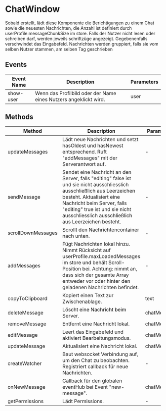# ChatWindow

Sobald erstellt, lädt diese Komponente die Berichtigungen zu einem Chat sowie die neuesten Nachrichten, die Anzahl ist definiert durch userProfile.messageChunkSize im store. Falls der Nutzer nicht lesen oder schreiben darf, werden jeweils schriftzüge angezeigt. Gegebenenfalls verschwindet das Eingabefeld. Nachrichten werden gruppiert, falls sie vom selben Nutzer stammen, am selben Tag geschrieben

## Events

<!-- @vuese:ChatWindow:events:start -->
|Event Name|Description|Parameters|
|---|---|---|
|show-user|Wenn das Profilbild oder der Name eines Nutzers angeklickt wird.|user|

<!-- @vuese:ChatWindow:events:end -->


## Methods

<!-- @vuese:ChatWindow:methods:start -->
|Method|Description|Parameters|
|---|---|---|
|updateMessages|Lädt neue Nachrichten und setzt hasOldest und hasNewest entsprechend. Ruft "addMessages" mit der Serverantwort auf.|-|
|sendMessage|Sendet eine Nachricht an den Server, falls "editing" false ist und sie nicht ausschliesslich ausschließlich aus Leerzeichen besteht. Aktualisiert eine Nachricht beim Server, falls "editing" true ist und sie nicht ausschliesslich ausschließlich aus Leerzeichen besteht.|-|
|scrollDownMessages|Scrollt den Nachrichtencontainer nach unten.|-|
|addMessages|Fügt Nachrichten lokal hinzu. Nimmt Rücksicht auf userProfile.maxLoadedMessages im store und behält Scroll-Position bei. Achtung: nimmt an, dass sich der gesamte Array entweder vor oder hinter den geladenen Nachrichten befindet.|-|
|copyToClipboard|Kopiert einen Text zur Zwischenablage.|text|
|deleteMessage|Löscht eine Nachricht beim Server.|chatMessage|
|removeMessage|Entfernt eine Nachricht lokal.|chatMessage|
|editMessage|Leert das Eingabefeld und aktiviert Bearbeitungsmodus.|chatMessage|
|updateMessage|Aktualisiert eine Nachricht lokal.|chatMessage|
|createWatcher|Baut websocket Verbindung auf, um den Chat zu beobachten. Registriert callback für neue Nachrichten.|-|
|onNewMessage|Callback für den globalen eventHub bei Event "new-message".|chatMessage|
|getPermissions|Lädt Permissions.|-|

<!-- @vuese:ChatWindow:methods:end -->



